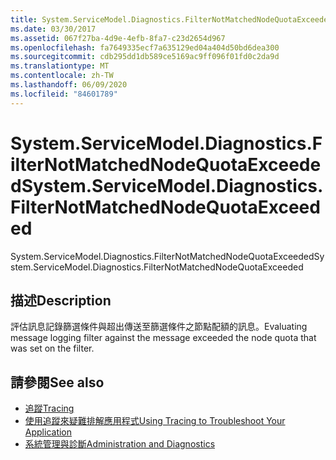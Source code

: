 ```yaml
---
title: System.ServiceModel.Diagnostics.FilterNotMatchedNodeQuotaExceeded
ms.date: 03/30/2017
ms.assetid: 067f27ba-4d9e-4efb-8fa7-c23d2654d967
ms.openlocfilehash: fa7649335ecf7a635129ed04a404d50bd6dea300
ms.sourcegitcommit: cdb295dd1db589ce5169ac9ff096f01fd0c2da9d
ms.translationtype: MT
ms.contentlocale: zh-TW
ms.lasthandoff: 06/09/2020
ms.locfileid: "84601789"
---
```

# <a name="systemservicemodeldiagnosticsfilternotmatchednodequotaexceeded"></a><span data-ttu-id="c2f9f-102">System.ServiceModel.Diagnostics.FilterNotMatchedNodeQuotaExceeded</span><span class="sxs-lookup"><span data-stu-id="c2f9f-102">System.ServiceModel.Diagnostics.FilterNotMatchedNodeQuotaExceeded</span></span>
<span data-ttu-id="c2f9f-103">System.ServiceModel.Diagnostics.FilterNotMatchedNodeQuotaExceeded</span><span class="sxs-lookup"><span data-stu-id="c2f9f-103">System.ServiceModel.Diagnostics.FilterNotMatchedNodeQuotaExceeded</span></span>  
  
## <a name="description"></a><span data-ttu-id="c2f9f-104">描述</span><span class="sxs-lookup"><span data-stu-id="c2f9f-104">Description</span></span>  
 <span data-ttu-id="c2f9f-105">評估訊息記錄篩選條件與超出傳送至篩選條件之節點配額的訊息。</span><span class="sxs-lookup"><span data-stu-id="c2f9f-105">Evaluating message logging filter against the message exceeded the node quota that was set on the filter.</span></span>  
  
## <a name="see-also"></a><span data-ttu-id="c2f9f-106">請參閱</span><span class="sxs-lookup"><span data-stu-id="c2f9f-106">See also</span></span>

- [<span data-ttu-id="c2f9f-107">追蹤</span><span class="sxs-lookup"><span data-stu-id="c2f9f-107">Tracing</span></span>](index.md)
- [<span data-ttu-id="c2f9f-108">使用追蹤來疑難排解應用程式</span><span class="sxs-lookup"><span data-stu-id="c2f9f-108">Using Tracing to Troubleshoot Your Application</span></span>](using-tracing-to-troubleshoot-your-application.md)
- [<span data-ttu-id="c2f9f-109">系統管理與診斷</span><span class="sxs-lookup"><span data-stu-id="c2f9f-109">Administration and Diagnostics</span></span>](../index.md)
